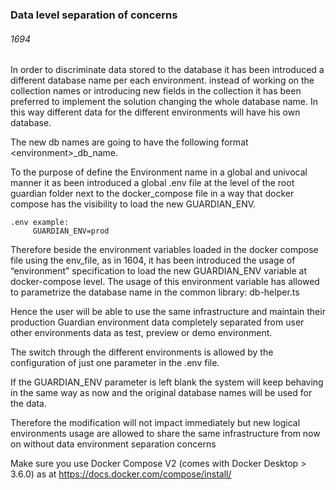 
### Data level separation of concerns
###### 1694 
In order to discriminate data stored to the database it has been introduced a different database name per each environment. 
instead of working on the collection names or introducing new fields in the collection it has been preferred to implement the solution changing the whole database name. In this way different data for the different environments will have his own database.

The new db names are going to have the following format  \<environment\>_db_name.

To the purpose of define the Environment name in a global and univocal manner it as been introduced a global .env file at the level of the root guardian folder next to the docker_compose file in a way that docker compose has the visibility  to load the new GUARDIAN_ENV.
```
.env example:
	 GUARDIAN_ENV=prod
```
Therefore beside the environment variables loaded in the docker compose file using the env_file, as in 1604, it has been introduced the usage of “environment” specification to load the new GUARDIAN_ENV variable at docker-compose level. The usage of this environment variable has allowed to parametrize the database name in the common library: db-helper.ts 

Hence the user will be able to use the same infrastructure and maintain their production Guardian environment data  completely separated from user other environments data  as test, preview or demo environment. 

The switch  through the different environments is allowed by the configuration of just one parameter in the .env file. 

If the GUARDIAN_ENV parameter is left blank the system will keep behaving in the same way as now and the original database names will be used for the data. 

Therefore the modification will not impact immediately but new logical environments usage are allowed to share the same infrastructure from now on without data environment separation concerns

Make sure you use Docker Compose V2 (comes with Docker Desktop > 3.6.0) as at https://docs.docker.com/compose/install/
